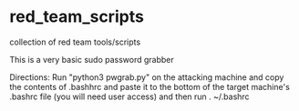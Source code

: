 # red_team_scripts
collection of red team tools/scripts

This is a very basic sudo password grabber

Directions:
Run "python3 pwgrab.py" on the attacking machine and copy the contents
of .bashhrc and paste it to the bottom of the target machine's
.bashrc file (you will need user access) and then run . ~/.bashrc
   
